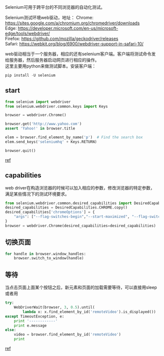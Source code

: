 Selenium可用于跨平台的不同浏览器的自动化测试。

Selenium测试环境web驱动，地址：
Chrome:	https://sites.google.com/a/chromium.org/chromedriver/downloads  
Edge:	https://developer.microsoft.com/en-us/microsoft-edge/tools/webdriver/  
Firefox:	https://github.com/mozilla/geckodriver/releases  
Safari:	https://webkit.org/blog/6900/webdriver-support-in-safari-10/  

web驱动相当于一个服务器，相应的还有selenium客户端。客户端将测试命令发给服务器，然后服务器启动网页进行相应的操作。  
这里主要用python来做测试脚本。安装客户端：
```python
pip install -U selenium
```

## start
```python
from selenium import webdriver
from selenium.webdriver.common.keys import Keys

browser = webdriver.Chrome()

browser.get('http://www.yahoo.com')
assert 'Yahoo!' in browser.title

elem = browser.find_element_by_name('p')  # Find the search box
elem.send_keys('seleniumhq' + Keys.RETURN)

browser.quit()
```
[ref](http://selenium-python.readthedocs.io/api.html)

## capabilities
web driver在构造浏览器的时候可以加入相应的参数，修改浏览器的特定参数，满足某些情况下的测试环境要求。
```python
from selenium.webdriver.common.desired_capabilities import DesiredCapabilities
desired_capabilities = DesiredCapabilities.CHROME.copy()
desired_capabilities['chromeOptions'] = {
    "args": ["--flag-switches-begin","--start-maximized", "--flag-switches-end"]
}
browser = webdriver.Chrome(desired_capabilities=desired_capabilities)
```

## 切换页面
```python
for handle in browser.window_handles: 
    browser.switch_to_window(handle)
```
## 等待
当点击页面上面某个按钮之后，新元素和页面的加载需要等待，可以直接用sleep或者用
```python
try:
    WebDriverWait(browser, 3, 0.5).until(
        lambda x: x.find_element_by_id('remoteVideo').is_displayed())
except TimeoutException, e:
    print '------------'
    print e.message
else:
    video = browser.find_element_by_id('remoteVideo')
    print 
```

[ref](http://blog.csdn.net/ping523/article/details/53419622)

